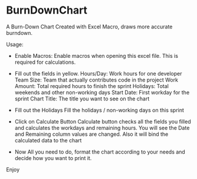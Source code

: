 # BurnDownChart
A Burn-Down Chart Created with Excel Macro, draws more accurate burndown.

Usage:

- Enable Macros: Enable macros when opening this excel file. This is required for calculations.

- Fill out the fields in yellow.
  Hours/Day: Work hours for one developer
  Team Size: Team that actually contributes code in the project
  Work Amount: Total required hours to finish the sprint
  Holidays: Total weekends and other non-working days
  Start Date: First workday for the sprint
  Chart Title: The title you want to see on the chart

- Fill out the Holidays
  Fill the holidays / non-working days on this sprint

- Click on Calculate Button
  Calculate button checks all the fields you filled and calculates the workdays and remaining hours.
  You will see the Date and Remaining column values are changed.
  Also it will bind the calculated data to the chart
  
- Now All you need to do, format the chart according to your needs and decide how you want to print it.

Enjoy
